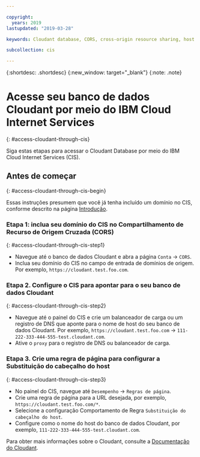 ```yaml
---

copyright:
  years: 2019
lastupdated: "2019-03-28"

keywords: Cloudant database, CORS, cross-origin resource sharing, host header

subcollection: cis

---
```


{:shortdesc: .shortdesc} 
{:new_window: target="_blank"} 
{:note: .note}


# Acesse seu banco de dados Cloudant por meio do IBM Cloud Internet Services
{: #access-cloudant-through-cis}

Siga estas etapas para acessar o Cloudant Database por meio do IBM Cloud Internet Services (CIS).

## Antes de começar
{: #access-cloudant-through-cis-begin}

Essas instruções presumem que você já tenha incluído um domínio no CIS, conforme descrito na página [Introdução](/docs/infrastructure/cis?topic=cis-getting-started-with-ibm-cloud-internet-services-cis-).

### Etapa 1: inclua seu domínio do CIS no Compartilhamento de Recurso de Origem Cruzada (CORS)
{: #access-cloudant-through-cis-step1}

* Navegue até o banco de dados Cloudant e abra a página `Conta` -> `CORS`.
* Inclua seu domínio do CIS no campo de entrada de domínios de origem. Por exemplo, `https://cloudant.test.foo.com`.

### Etapa 2. Configure o CIS para apontar para o seu banco de dados Cloudant
{: #access-cloudant-through-cis-step2}

* Navegue até o painel do CIS e crie um balanceador de carga ou um registro de DNS que aponte para o nome de host do seu banco de dados Cloudant. Por exemplo, `https://cloudant.test.foo.com` -> `111-222-333-444-555-test.cloudant.com`.
* Ative o `proxy` para o registro de DNS ou balanceador de carga.


### Etapa 3. Crie uma regra de página para configurar a Substituição do cabeçalho do host
{: #access-cloudant-through-cis-step3}

* No painel do CIS, navegue até `Desempenho` -> `Regras de página`.
* Crie uma regra de página para a URL desejada, por exemplo, `https://cloudant.test.foo.com/*`.
* Selecione a configuração Comportamento de Regra `Substituição do cabeçalho do host`.
* Configure como o nome do host do banco de dados Cloudant, por exemplo, `111-222-333-444-555-test.cloudant.com`.

Para obter mais informações sobre o Cloudant, consulte a [Documentação do Cloudant](/docs/services/Cloudant?topic=cloudant-getting-started-with-cloudant).
